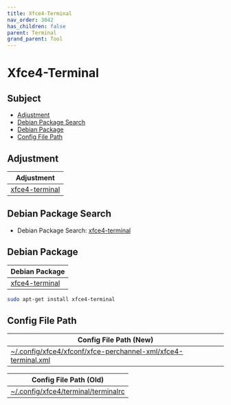```yaml
---
title: Xfce4-Terminal
nav_order: 3042
has_children: false
parent: Terminal
grand_parent: Tool
---
```



# Xfce4-Terminal


## Subject

* [Adjustment](#adjustment)
* [Debian Package Search](#debian-package-search)
* [Debian Package](#debian-package)
* [Config File Path](#config-file-path)


## Adjustment

| Adjustment |
| --- |
| [xfce4-terminal](https://github.com/samwhelp/debian-adjustment/tree/main/prototype/main/tool-config/part/xfce4-terminal) |


## Debian Package Search

* Debian Package Search: [xfce4-terminal](https://packages.debian.org/search?searchon=names&keywords=xfce4-terminal)


## Debian Package

| Debian Package |
| --- |
| [xfce4-terminal](https://packages.debian.org/stable/xfce4-terminal) |

``` sh
sudo apt-get install xfce4-terminal
```


## Config File Path

| Config File Path (New) |
| --- |
| [~/.config/xfce4/xfconf/xfce-perchannel-xml/xfce4-terminal.xml](https://github.com/samwhelp/debian-adjustment/blob/main/prototype/tool/xfce4-terminal/asset/overlay/etc/skel/.config/xfce4/xfconf/xfce-perchannel-xml/xfce4-terminal.xml) |


| Config File Path (Old)  |
| --- |
| [~/.config/xfce4/terminal/terminalrc](https://github.com/samwhelp/debian-adjustment/blob/main/prototype/tool/xfce4-terminal/asset/overlay/etc/skel/.config/xfce4/terminal/terminalrc) |
